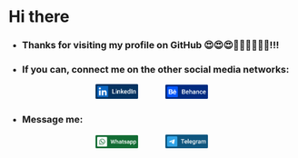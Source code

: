 # Hi there

- ### Thanks for visiting my profile on GitHub 😍😍😍👋👋👋💀💀💀!!!

- ### If you can, connect me on the other social media networks:

<p align="center">
  <a href="https://www.linkedin.com/in/ttnguyen2552003" style="text-decoration:none;">
    <img src="https://github.com/TTNguyen2552003/svg-repository/blob/main/LinkedIn.svg" alt="LinkedIn" style="width: 15%; height: 15%;">
  </a>
  &nbsp;&nbsp;&nbsp;&nbsp;&nbsp;&nbsp;&nbsp;&nbsp;&nbsp;&nbsp;
  <a href="https://www.behance.net/ttnguyen2552003" style="text-decoration:none;">
    <img src="https://github.com/TTNguyen2552003/svg-repository/blob/main/behance.svg" alt="Behance" style="width: 15%; height: 15%;">
  </a>
</p>

- ### Message me:

<p align="center">
  <a href="https://wa.link/am9f4t" style="text-decoration:none;">
    <img src="https://github.com/TTNguyen2552003/svg-repository/blob/main/Whatsapp.svg" alt="Whatsapp" style="width: 15%; height: 15%;">
  </a>
  &nbsp;&nbsp;&nbsp;&nbsp;&nbsp;&nbsp;&nbsp;&nbsp;&nbsp;&nbsp;
  <a href="https://t.me/TTNguyen2552003" style="text-decoration:none;">
    <img src="https://github.com/TTNguyen2552003/svg-repository/blob/main/Telegram.svg" alt="Telegram" style="width: 15%; height: 15%;">
  </a>
</p>
